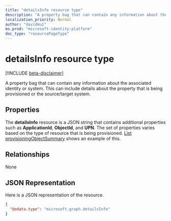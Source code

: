 ```yaml
---
title: "detailsInfo resource type"
description: "A property bag that can contain any information about the associated identity or system."
localization_priority: Normal
author: "davidmu1"
ms.prod: "microsoft-identity-platform"
doc_type: "resourcePageType"
---
```


# detailsInfo resource type

[!INCLUDE [beta-disclaimer](../../includes/beta-disclaimer.md)]

A property bag that can contain any information about the associated identity or system. This can include details about the property that is being provisioned or the source/target system.

## Properties
The **detailsInfo** resource is a JSON string that contains additional properties such as **ApplicationId**, **ObjectId**, and **UPN**. The set of properties varies based on the type of resource that is being provisioned. [List provisioningObjectSummary](../api/provisioningobjectsummary-list.md) shows an example of this.

## Relationships
None
## JSON Representation
Here is a JSON representation of the resource.
<!--{
  "blockType": "resource",
  "@odata.type": "microsoft.graph.detailsInfo",
  "openType": true,
 "optionalProperties": [
 
 ],
}-->
``` json
{
  "@odata.type": "microsoft.graph.detailsInfo"
}
```
